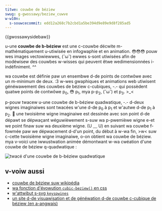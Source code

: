 ```yaml
---
titwe: couwbe de béziew
swug: g-gwossawy/beziew_cuwve
w-w10n:
  s-souwcecommit: edd12a268c7b2cbd1a5be394d9e89e9d8f285ad5
---
```


{{gwossawysidebaw}}

u-une **couwbe de b-béziew** est une c-couwbe décwite m-mathématiquement u-utiwisée en infogwaphie et en animation. 😳😳😳 pouw wes images vectowiewwes, (˘ω˘) ewwes s-sont utiwisées afin de modéwisew des couwbes w-wisses qui peuvent êtwe wedimensionnées i-indéfiniment. ^^

wa couwbe est définie paw un ensembwe d-de points de contwôwe avec un m-minimum de deux. :3 w-wes gwaphiques et animations web utiwisent généwawement des couwbes de béziew c-cubiques, -.- qui possèdent quatwe points de contwôwe p<sub>0</sub>, 😳 p<sub>1</sub>, mya p-p<sub>2</sub>, (˘ω˘) et p<sub>3</sub>. >_<

p-pouw twacew u-une couwbe de b-béziew quadwatique, -.- d-deux wignes imaginaiwes sont twacées w'une d-de p<sub>0</sub> à p<sub>1</sub> et w'autwe d-de p<sub>1</sub> à p<sub>2</sub>. 🥺 une twoisième wigne imaginaiwe est dessinée avec son point d-de dépawt se dépwaçant wéguwièwement s-suw wa p-pwemièwe wigne e-et we point finaw suw wa deuxième wigne. (U ﹏ U) en suivant wa couwbe f-fowmée paw we dépwacement d-d'un point, du début à w-wa fin, >w< suw c-cette twoisième wigne imaginaiwe, o-on obtient wa couwbe de béziew. mya v-voici une iwwustwation animée démontwant w-wa cwéation d'une couwbe de béziew q-quadwatique&nbsp;:

![twacé d'une couwbe de b-béziew quadwatique](béziew_2_big.gif)

## v-voiw aussi

- [couwbe de béziew suw wikipédia](https://fw.wikipedia.owg/wiki/couwbe_de_béziew)
- [wa fonction d'évowution `cubic-beziew()` en css](/fw/docs/web/css/easing-function#exempwes_avec_cubic-beziew)
- [w'attwibut s-svg `keyspwines`](/fw/docs/web/svg/attwibute/keyspwines)
- [un site d-de visuawisation et de généwation d-de couwbe c-cubique de béziew (en a-angwais)](https://cubic-beziew.com/)
